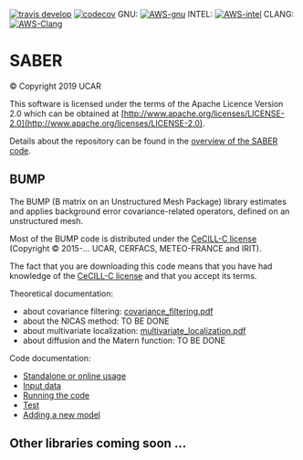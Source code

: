 [![travis develop](https://travis-ci.com/JCSDA/saber.svg?token=zswWHqwVimHTBAygfenZ&branch=develop&logo=travis)](https://travis-ci.com/JCSDA/saber)
[![codecov](https://codecov.io/gh/JCSDA/saber/branch/develop/graph/badge.svg?token=aLmdMnzx1C)](https://codecov.io/gh/JCSDA/saber)
GNU: [![AWS-gnu](https://codebuild.us-east-1.amazonaws.com/badges?uuid=eyJlbmNyeXB0ZWREYXRhIjoiV2dVMmxFVENKL2dCVzN5UlgyZHJuSmhvbTV6dDhOalYwTEJDaXdZWGFDbXp2YlU4VzdsV3ZRNm9mT25mRnM3NlVYWXE2R2pmYVlZbWhxbHJ1OXFpdzVjPSIsIml2UGFyYW1ldGVyU3BlYyI6Ilp2T04vNnBRR0xFYmQ3UzAiLCJtYXRlcmlhbFNldFNlcmlhbCI6MX0%3D&branch=develop)](https://us-east-1.console.aws.amazon.com/codesuite/codebuild/projects/automated-testing-saber-gnu/history)
INTEL: [![AWS-intel](https://codebuild.us-east-1.amazonaws.com/badges?uuid=eyJlbmNyeXB0ZWREYXRhIjoiYUROTE5DZVdranpBQTBKbTlBam1vb2pVWXJteDdEMk1RLzhWdmlQU2NUQUhueFF2UnhINWxDcGZ1eWFqcFpBUVRDMGpYdVhzSWdmazNYcmRDeUdOd0xRPSIsIml2UGFyYW1ldGVyU3BlYyI6IjhqZnUxOHpObWFGSnFtUzYiLCJtYXRlcmlhbFNldFNlcmlhbCI6MX0%3D&branch=develop)](https://us-east-1.console.aws.amazon.com/codesuite/codebuild/projects/automated-testing-saber-intel/history?region=us-east-1)
CLANG: [![AWS-Clang](https://codebuild.us-east-1.amazonaws.com/badges?uuid=eyJlbmNyeXB0ZWREYXRhIjoiL3NrZ05zdXQzbmlhOTJOT0RVanBwKzhocXhIb0tpdnFFMzAzdjd6RmN4V0FpRTJMVkdYcGJoVS9CTlE0L3dXS3JvclZxZU12U0lVWjdBb3krZ2xzODBBPSIsIml2UGFyYW1ldGVyU3BlYyI6IklHcGQ0VUJNOWdzNHNyWE0iLCJtYXRlcmlhbFNldFNlcmlhbCI6MX0%3D&branch=develop)](https://us-east-1.console.aws.amazon.com/codesuite/codebuild/projects/automated-testing-saber-clang/history?region=us-east-1)

# SABER
&copy; Copyright 2019 UCAR

This software is licensed under the terms of the Apache Licence Version 2.0
which can be obtained at [http://www.apache.org/licenses/LICENSE-2.0](http://www.apache.org/licenses/LICENSE-2.0).

Details about the repository can be found in the [overview of the SABER code](doc/overview.md).

## BUMP

The BUMP (B matrix on an Unstructured Mesh Package) library estimates and applies background error covariance-related operators, defined on an unstructured mesh.

Most of the BUMP code is distributed under the [CeCILL-C license](http://www.cecill.info/licences/Licence_CeCILL-C_V1-en.html) (Copyright © 2015-... UCAR, CERFACS, METEO-FRANCE and IRIT).

The fact that you are downloading this code means that you have had knowledge of the [CeCILL-C license](http://www.cecill.info/licences/Licence_CeCILL-C_V1-en.html) and that you accept its terms.

Theoretical documentation:
 - about covariance filtering: [covariance_filtering.pdf](https://github.com/benjaminmenetrier/covariance_filtering/blob/master/covariance_filtering.pdf)
 - about the NICAS method: TO BE DONE
 - about multivariate localization: [multivariate_localization.pdf](https://github.com/benjaminmenetrier/multivariate_localization/blob/master/multivariate_localization.pdf)
 - about diffusion and the Matern function: TO BE DONE

Code documentation:
 - [Standalone or online usage](doc/bump/standalone_or_online_usage.md)
 - [Input data](doc/bump/input_data.md)
 - [Running the code](doc/bump/running_the_code.md)
 - [Test](doc/bump/test.md)
 - [Adding a new model](doc/bump/adding_a_new_model.md)

## Other libraries coming soon ...
